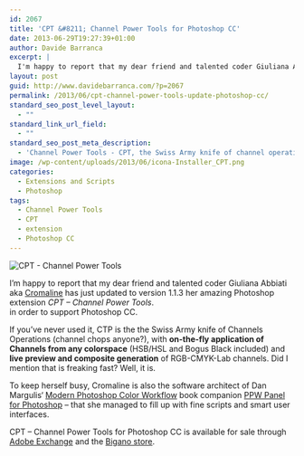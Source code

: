 ```yaml
---
id: 2067
title: 'CPT &#8211; Channel Power Tools for Photoshop CC'
date: 2013-06-29T19:27:39+01:00
author: Davide Barranca
excerpt: |
  I'm happy to report that my dear friend and talented coder Giuliana Abbiati aka Cromaline has just updated to version 1.1.3 her amazing Photoshop extension "CPT - Channel Power Tools", in order to support Photoshop CC.
layout: post
guid: http://www.davidebarranca.com/?p=2067
permalink: /2013/06/cpt-channel-power-tools-update-photoshop-cc/
standard_seo_post_level_layout:
  - ""
standard_link_url_field:
  - ""
standard_seo_post_meta_description:
  - 'Channel Power Tools - CPT, the Swiss Army knife of channel operations (channel chops), reaches version 1.1.3 and supports Photoshop CC.'
image: /wp-content/uploads/2013/06/icona-Installer_CPT.png
categories:
  - Extensions and Scripts
  - Photoshop
tags:
  - Channel Power Tools
  - CPT
  - extension
  - Photoshop CC
---
```

<div class="pf-content">
  <p>
    <img class="alignleft size-full wp-image-2068" itemprop="image" alt="CPT - Channel Power Tools" src="/wp-content/uploads/2013/06/CPT_CC.jpg" width="140" height="597" srcset="/wp-content/uploads/2013/06/CPT_CC.jpg 140w, /wp-content/uploads/2013/06/CPT_CC-70x300.jpg 70w" sizes="(max-width: 140px) 100vw, 140px" />
  </p>

  <p>
    I&#8217;m happy to report that my dear friend and talented coder <span itemprop="about" itemscope="" itemtype="http://schema.org/SoftwareApplication"><span itemprop="author"><span itemprop="name">Giuliana Abbiati</span> aka <a itemprop="url" title="Giuliana " href="http://www.cromaline.net" target="_blank">Cromaline</a></span> has just updated to version <span itemprop="softwareVersion">1.1.3</span> her amazing Photoshop extension <span itemprop="name"><em>CPT &#8211; Channel Power Tools</em></span>.<br /> in order to support <span itemprop="applicationSuite">Photoshop CC</span>.<!--more--></span>
  </p>

  <p>
    If you&#8217;ve never used it, CTP is the the Swiss Army knife of Channels Operations (channel chops anyone?), with <strong>on-the-fly application of Channels from any colorspace</strong> (HSB/HSL and Bogus Black included) and <strong>live preview and composite generation</strong> of RGB-CMYK-Lab channels. Did I mention that is freaking fast? Well, it is.
  </p>

  <p>
    To keep herself busy, Cromaline is also the software architect of <span itemprop="mentions" itemscope="" itemtype="http://schema.org/Book"><span itemprop="author"><span itemprop="name">Dan Margulis</span></span>&#8216; <a itemprop="url" title="Buy Dan Margulis' book website" href="http://www.moderncolorworkflow.com" target="_blank"><span itemprop="name">Modern Photoshop Color Workflow</span></a> book</span> companion <span itemprop="mentions" itemscope="" itemtype="http://schema.org/SoftwareApplication"><a itemprop="url" title="Dan Margulis free PPW panel" href="http://www.ledet.com/margulis/ppw" target="_blank"><span itemprop="name">PPW Panel</span> for <span itemprop="applicationSuite">Photoshop</span></a></span> &#8211; that she managed to fill up with fine scripts and smart user interfaces.
  </p>

  <p>
    CPT &#8211; Channel Power Tools for Photoshop CC is available for sale through <a href="#" target="_blank">Adobe Exchange</a> and the <a href="https://store.bigano.com/index.php/en" target="_blank">Bigano store</a>.
  </p>
</div>
